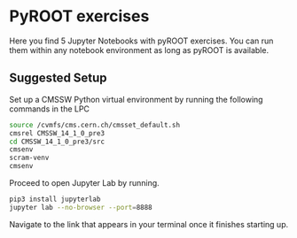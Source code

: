 # PyROOT exercises

Here you find 5 Jupyter Notebooks with pyROOT exercises.
You can run them within any notebook environment as long as pyROOT is available.


## Suggested Setup

Set up a CMSSW Python virtual environment by running the following commands in the LPC

```bash
source /cvmfs/cms.cern.ch/cmsset_default.sh
cmsrel CMSSW_14_1_0_pre3
cd CMSSW_14_1_0_pre3/src
cmsenv
scram-venv
cmsenv
```

Proceed to open Jupyter Lab by running.

```bash
pip3 install jupyterlab
jupyter lab --no-browser --port=8888
```

Navigate to the link that appears in your terminal once it finishes starting up.

